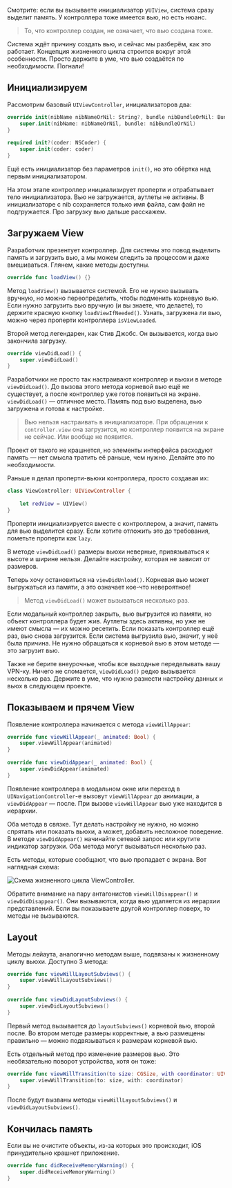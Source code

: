 Смотрите: если вы вызываете инициализатор у`UIView`, система сразу выделит память. У контроллера тоже имеется вью, но есть нюанс.

> То, что контроллер создан, не означает, что вью создана тоже. 

Система ждёт причину создать вью, и сейчас мы разберём, как это работает. Концепция жизненного цикла строится вокруг этой особенности. Просто держите в уме, что вью создаётся по необходимости. Погнали!

## Инициализируем

Рассмотрим базовый `UIViewController`, инициализаторов два:

```swift
override init(nibName nibNameOrNil: String?, bundle nibBundleOrNil: Bundle?) {
    super.init(nibName: nibNameOrNil, bundle: nibBundleOrNil)
}
    
required init?(coder: NSCoder) {
    super.init(coder: coder)
}
```

Ещё есть инициализатор без параметров `init()`, но это обёртка над первым инициализатором.

На этом этапе контроллер инициализирует проперти и отрабатывает тело инициализатора. Вью не загружается, аутлеты не активны. В инициализаторе с nib сохраняется только имя файла, сам файл не подгружается. Про загрузку вью дальше расскажем.

## Загружаем View

Разработчик презентует контроллер. Для системы это повод выделить память и загрузить вью, а мы можем следить за процессом и даже вмешиваться. Глянем, какие методы доступны.

```swift
override func loadView() {}
```

Метод `loadView()` вызывается системой. Его не нужно вызывать вручную, но можно переопределить, чтобы подменить корневую вью. Если нужно загрузить вью вручную (и вы знаете, что делаете), то держите красную кнопку `loadViewIfNeeded()`. Узнать, загружена ли вью, можно через проперти контроллера `isViewLoaded`.

Второй метод легендарен, как Стив Джобс. Он вызывается, когда вью закончила загрузку.

```swift
override viewDidLoad() {
    super.viewDidLoad()
}
```

Разработчики не просто так настраивают контроллер и вьюхи в методе `viewDidLoad()`. До вызова этого метода корневой вью ещё не существует, а после контроллер уже готов появиться на экране. `viewDidLoad()` — отличное место. Память под вью выделена, вью загружена и готова к настройке.

> Вью нельзя настраивать в инициализаторе. При обращении к `controller.view` она загрузится, но контроллер появится на экране не сейчас. Или вообще не появится. 

Проект от такого не крашнется, но элементы интерфейса расходуют память — нет смысла тратить её раньше, чем нужно. Делайте это по необходимости.

Раньше я делал проперти-вьюхи контроллера, просто создавая их:

```swift
class ViewController: UIViewController {
    
    let redView = UIView()
}
```

Проперти инициализируется вместе с контроллером, а значит, память для вью выделится сразу. Если хотите отложить это до требования, пометьте проперти как `lazy`.

В методе `viewDidLoad()` размеры вьюхи неверные, привязываться к высоте и ширине нельзя. Делайте настройку, которая не зависит от размеров.

Теперь хочу остановиться на `viewDidUnload()`. Корневая вью может выгружаться из памяти, а это означает кое-что невероятное!

>Метод `viewDidLoad()` может вызываться несколько раз.

Если модальный контроллер закрыть, вью выгрузится из памяти, но объект контроллера будет жив. Аутлеты здесь активны, но уже не имеют смысла — их можно ресетить. Если показать контроллер ещё раз, вью снова загрузится. Если система выгрузила вью, значит, у неё была причина. Не нужно обращаться к корневой вью в этом методе — это загрузит вью.

Также не берите внеурочные, чтобы все выходные переделывать вашу VPN-ку. Ничего не сломается, `viewDidLoad()` редко вызывается несколько раз. Держите в уме, что нужно разнести настройку данных и вьюх в следующем проекте.

## Показываем и прячем View

Появление контроллера начинается с метода `viewWillAppear`:

```swift
override func viewWillAppear(_ animated: Bool) {
    super.viewWillAppear(animated)
}
    
override func viewDidAppear(_ animated: Bool) {
    super.viewDidAppear(animated)
}
```

Появление контроллера в модальном окне или переход в `UINavigationController`-e вызовут `viewWillAppear` до анимации, а `viewDidAppear` — после. При вызове `viewWillAppear` вью уже находится в иерархии.

Оба метода в связке. Тут делать настройку не нужно, но можно спрятать или показать вьюхи, а может, добавить несложное поведение. В методе `viewDidAppear()` начинайте сетевой запрос или крутите индикатор загрузки. Оба метода могут вызываться несколько раз.

Есть методы, которые сообщают, что вью пропадает с экрана. Вот наглядная схема:

![Схема жизненного цикла `ViewController`.](https://cdn.sparrowcode.io/tutorials/uiviewcontroller-lifecycle/header.jpg)

Обратите внимание на пару антагонистов `viewWillDisappear()` и `viewDidDisappear()`. Они вызываются, когда вью удаляется из иерархии представлений. Если вы показываете другой контроллер поверх, то методы не вызываются.

## Layout

Методы лейаута, аналогично методам выше, подвязаны к жизненному циклу вьюхи. Доступно 3 метода:

```swift
override func viewWillLayoutSubviews() {
    super.viewWillLayoutSubviews()
}
    
override func viewDidLayoutSubviews() {
    super.viewDidLayoutSubviews()
}
```

Первый метод вызывается до `layoutSubviews()` корневой вью, второй после. Во втором методе размеры корректные, а вью размещены правильно — можно подвязываться к размерам корневой вью.

Есть отдельный метод про изменение размеров вью. Это необязательно поворот устройства, хотя он тоже:

```swift
override func viewWillTransition(to size: CGSize, with coordinator: UIViewControllerTransitionCoordinator) {
    super.viewWillTransition(to: size, with: coordinator)
}
```

После будут вызваны методы `viewWillLayoutSubviews()` и `viewDidLayoutSubviews()`.

## Кончилась память

Если вы не очистите объекты, из-за которых это происходит, iOS принудительно крашнет приложение.

```swift
override func didReceiveMemoryWarning() {
    super.didReceiveMemoryWarning()
}
```
